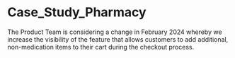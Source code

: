 # Case_Study_Pharmacy
The Product Team is considering a change in February 2024 whereby we increase the visibility of the feature that allows customers to add additional, non-medication items to their cart during the checkout process. 
